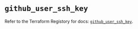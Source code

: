 # `github_user_ssh_key`

Refer to the Terraform Registory for docs: [`github_user_ssh_key`](https://registry.terraform.io/providers/integrations/github/5.39.0/docs/resources/user_ssh_key).
